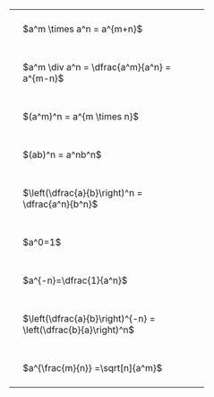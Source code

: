 ---
---

#  
<br>
<style type="text/css">
#T_f02da th.col_heading {
  text-align: left;
  font-size: 1em;
}
#T_f02da td {
  text-align: left;
  font-size: 1em;
  padding: 1.5em;
}
#T_f02da_row0_col0, #T_f02da_row1_col0, #T_f02da_row2_col0, #T_f02da_row3_col0, #T_f02da_row4_col0, #T_f02da_row5_col0, #T_f02da_row6_col0, #T_f02da_row7_col0, #T_f02da_row8_col0 {
  width: 300px;
  white-space: pre-wrap;
}
</style>
<table id="T_f02da">
  <thead>
  </thead>
  <tbody>
    <tr>
      <td id="T_f02da_row0_col0" class="data row0 col0" >$a^m \times a^n = a^{m+n}$</td>
    </tr>
    <tr>
      <td id="T_f02da_row1_col0" class="data row1 col0" >$a^m \div a^n = \dfrac{a^m}{a^n} = a^{m-n}$</td>
    </tr>
    <tr>
      <td id="T_f02da_row2_col0" class="data row2 col0" >$(a^m)^n = a^{m \times n}$</td>
    </tr>
    <tr>
      <td id="T_f02da_row3_col0" class="data row3 col0" >$(ab)^n = a^nb^n$</td>
    </tr>
    <tr>
      <td id="T_f02da_row4_col0" class="data row4 col0" >$\left(\dfrac{a}{b}\right)^n = \dfrac{a^n}{b^n}$</td>
    </tr>
    <tr>
      <td id="T_f02da_row5_col0" class="data row5 col0" >$a^0=1$</td>
    </tr>
    <tr>
      <td id="T_f02da_row6_col0" class="data row6 col0" >$a^{-n}=\dfrac{1}{a^n}$</td>
    </tr>
    <tr>
      <td id="T_f02da_row7_col0" class="data row7 col0" >$\left(\dfrac{a}{b}\right)^{-n} = \left(\dfrac{b}{a}\right)^n$</td>
    </tr>
    <tr>
      <td id="T_f02da_row8_col0" class="data row8 col0" >$a^{\frac{m}{n}} =\sqrt[n]{a^m}$</td>
    </tr>
  </tbody>
</table>
